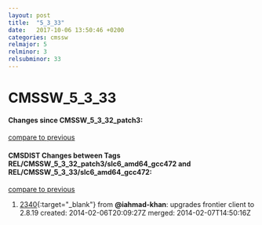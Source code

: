 ```yaml
---
layout: post
title:  "5_3_33"
date:   2017-10-06 13:50:46 +0200
categories: cmssw
relmajor: 5
relminor: 3
relsubminor: 33
---
```


# CMSSW_5_3_33
#### Changes since CMSSW_5_3_32_patch3:

[compare to previous](https://github.com/cms-sw/cmssw/compare/CMSSW_5_3_32_patch3...CMSSW_5_3_33)



#### CMSDIST Changes between Tags REL/CMSSW_5_3_32_patch3/slc6_amd64_gcc472 and REL/CMSSW_5_3_33/slc6_amd64_gcc472:

[compare to previous](https://github.com/cms-sw/cmsdist/compare/REL/CMSSW_5_3_32_patch3/slc6_amd64_gcc472...REL/CMSSW_5_3_33/slc6_amd64_gcc472)



1. [2340](http://github.com/cms-sw/cmssw/pull/2340){:target="_blank"}  from **@iahmad-khan**: upgrades frontier client to 2.8.19 created: 2014-02-06T20:09:27Z merged: 2014-02-07T14:50:16Z
